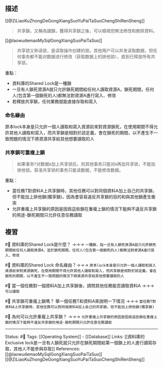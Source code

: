 
## 描述
[[@ZiLiaoKuZhongDeGongXiangSuoYuPaiTaSuoChengShiRenSheng]]
> 共享鎖，又稱為讀鎖，獲得共享鎖之後，可以檢視但無法修改和刪除資料。

[[@laowudemaoMySqlGongXiangSuoPaiTaSuo]]
> 共享锁又称读锁，是读取操作创建的锁。其他用户可以并发读取数据，但任何事务都不能对数据进行修改（获取数据上的排他锁），直到已释放所有共享锁。

重點：
- 資料庫的Shared Lock是一種鎖
- 一旦有人鎖死資源A就只允許鎖死期間給任何人讀取資源A，鎖死期間，任何人(包含第一個鎖死的人)都無法對資源A進行寫入、修改
- 若釋放共享鎖，任何業務就能直接存取和寫入

### 命名緣由
原本lock本身是只允許一個人讀取和寫入資源前來對資源鎖死，在使用期間不得允許其他人讀取和寫入，而共享鎖是相對於該定義，會在鎖死的期間，以不產生不一致問題的情況下將資源共享給其他想要讀取的人


### 共享鎖可重複上鎖
> 如果事务`T`对数据`A`加上共享锁后，则其他事务只能对`A`再加共享锁，不能加排他锁。获准共享锁的事务只能读数据，不能修改数据。

重點：
- 當任務T對資料A上共享鎖時，其他任務可以對同個資料A加上自己的共享鎖，但不能加上排他鎖(獨享鎖)，因為會容易違反共享鎖的目的和與其他鎖產生衝突
- 允許重複上共享鎖的原因是因爲這些鎖在重複上鎖的情況下能夠不違反共享鎖的用途-鎖死期間只允許任意任務讀取
## 複習
#🧠 資料庫的Shared Lock是什麼？ ->->-> `一種鎖，指一旦有人鎖死資源A就只允許鎖死期間給任何人讀取資源A，並於鎖死期間，任何人(包含第一個鎖死的人)都無法對資源A進行寫入、修改`
<!--SR:!2023-11-12,317,250-->

#🧠 資料庫的Shared Lock 命名緣由？->->-> `原本lock本身是只允許一個人讀取和寫入資源前來對資源鎖死，在使用期間不得允許其他人讀取和寫入，而共享鎖是相對於該定義，會在鎖死的期間，以不產生不一致問題的情況下將資源共享給其他想要讀取的人`
<!--SR:!2023-12-06,333,250-->

#🧠 當一個任務對一個資料A加上共享鎖後，請問其他任務能否讀取資料A ->->-> `可以讀取`
<!--SR:!2024-06-08,445,250-->

#🧠 共享鎖可重複上鎖嗎？ 舉一個任務T和資料A來說明一下情況 ->->-> `當任務T對資料A上共享鎖時，其他任務可以對同個資料A加上自己的共享鎖，但不能加上排他鎖(獨享鎖)`
<!--SR:!2024-08-07,485,250-->

#🧠 為何可以允許重複上共享鎖？ ->->-> `允許重複上共享鎖的原因是因爲這些鎖在重複上鎖的情況下能夠不違反共享鎖的用途-鎖死期間只允許任意任務讀取`
<!--SR:!2024-01-27,363,250-->

---
Status: #🌱 
Tags:
[[Operating System]] - [[Database]]
Links:
[[資料庫的Exclusive lock是一旦有人鎖死就只允許在鎖死期間給第一個鎖上的人進行讀寫存取，其他人不能參與存取]]
References:
[[@laowudemaoMySqlGongXiangSuoPaiTaSuo]]
[[@ZiLiaoKuZhongDeGongXiangSuoYuPaiTaSuoChengShiRenSheng]]